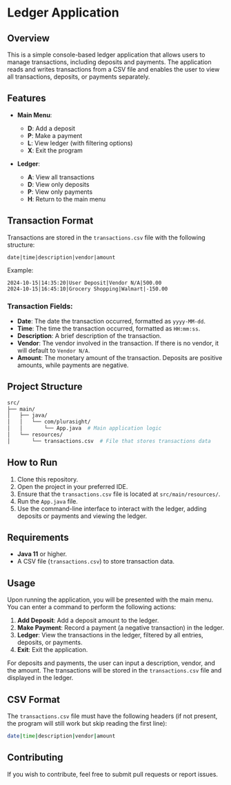 # Ledger Application

## Overview
This is a simple console-based ledger application that allows users to manage transactions, including deposits and payments. The application reads and writes transactions from a CSV file and enables the user to view all transactions, deposits, or payments separately.

## Features
- **Main Menu**:
  - **D**: Add a deposit
  - **P**: Make a payment
  - **L**: View ledger (with filtering options)
  - **X**: Exit the program

- **Ledger**:
  - **A**: View all transactions
  - **D**: View only deposits
  - **P**: View only payments
  - **H**: Return to the main menu

## Transaction Format
Transactions are stored in the `transactions.csv` file with the following structure:

```
date|time|description|vendor|amount
```

Example:
```
2024-10-15|14:35:20|User Deposit|Vendor N/A|500.00
2024-10-15|16:45:10|Grocery Shopping|Walmart|-150.00
```

### Transaction Fields:
- **Date**: The date the transaction occurred, formatted as `yyyy-MM-dd`.
- **Time**: The time the transaction occurred, formatted as `HH:mm:ss`.
- **Description**: A brief description of the transaction.
- **Vendor**: The vendor involved in the transaction. If there is no vendor, it will default to `Vendor N/A`.
- **Amount**: The monetary amount of the transaction. Deposits are positive amounts, while payments are negative.

## Project Structure
```bash
src/
├── main/
│   ├── java/
│   │   └── com/plurasight/
│   │       └── App.java  # Main application logic
│   └── resources/
│       └── transactions.csv  # File that stores transactions data
```

## How to Run
1. Clone this repository.
2. Open the project in your preferred IDE.
3. Ensure that the `transactions.csv` file is located at `src/main/resources/`.
4. Run the `App.java` file.
5. Use the command-line interface to interact with the ledger, adding deposits or payments and viewing the ledger.

## Requirements
- **Java 11** or higher.
- A CSV file (`transactions.csv`) to store transaction data.

## Usage
Upon running the application, you will be presented with the main menu. You can enter a command to perform the following actions:

1. **Add Deposit**: Add a deposit amount to the ledger.
2. **Make Payment**: Record a payment (a negative transaction) in the ledger.
3. **Ledger**: View the transactions in the ledger, filtered by all entries, deposits, or payments.
4. **Exit**: Exit the application.

For deposits and payments, the user can input a description, vendor, and the amount. The transactions will be stored in the `transactions.csv` file and displayed in the ledger.

## CSV Format
The `transactions.csv` file must have the following headers (if not present, the program will still work but skip reading the first line):
```bash
date|time|description|vendor|amount
```

## Contributing
If you wish to contribute, feel free to submit pull requests or report issues.
